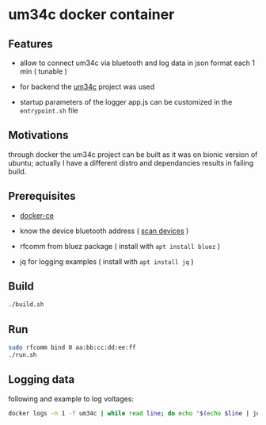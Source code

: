 # um34c docker container

## Features

- allow to connect um34c via bluetooth and log data in json format each 1 min ( tunable )

- for backend the [um34c](https://github.com/sebastianha/um34c) project was used

- startup parameters of the logger app.js can be customized in the `entrypoint.sh` file

## Motivations

through docker the um34c project can be built as it was on bionic version of ubuntu; actually I have a different distro and dependancies results in failing build.

## Prerequisites

- [docker-ce](https://docs.docker.com/engine/install/ubuntu/)

- know the device bluetooth address ( [scan devices](https://github.com/devel0/knowledge/blob/8d1ce9b58e8e8bf05f9075e6ff8fae48111c45a9/doc/bluetooth.md#scan-devices) )

- rfcomm from bluez package ( install with `apt install bluez` )

- jq for logging examples ( install with `apt install jq` )

## Build

```sh
./build.sh
```

## Run

```sh
sudo rfcomm bind 0 aa:bb:cc:dd:ee:ff
./run.sh
```

## Logging data

following and example to log voltages:

```sh
docker logs -n 1 -f um34c | while read line; do echo "$(echo $line | jq -r .voltage)V"; done
```
